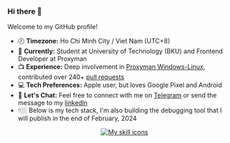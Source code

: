 ### Hi there 👋

Welcome to my GitHub profile!

- 🕗 **Timezone:** Ho Chi Minh City / Viet Nam (UTC+8)
- 📖 **Currently:** Student at University of Technology (BKU) and Frontend Developer at Proxyman
- 📺 **Experience:** Deep involvement in [Proxyman Windows-Linux](https://github.com/ProxymanApp/proxyman-windows-linux), contributed over 240+ [pull requests](https://github.com/ProxymanApp/proxyman-windows-linux/issues?.q=is%3Aopen+is%3Aissue+label%3A%22%E2%9C%85+Done%22+assignee%3Akics223w1)
- 💻 **Tech Preferences:** Apple user, but loves Google Pixel and Android
- 💬 **Let's Chat:** Feel free to connect with me on [Telegram](https://t.me/caoviethuy123) or send the message to my [linkedln](https://www.linkedin.com/in/cao-vi%E1%BA%BFt-huy-0a29bb20a/)
- 👇🏼 Below is my tech stack, I'm also building the debugging tool that I will publish in the end of February, 2024
<div style="display: flex; justify-content: center; margin-left: 20px;">
  <div>
    <a href="#">
      <img alt="My skill icons"
           src="https://skillicons.dev/icons?i=js,ts,c,cpp,py,kotlin,html,css,nodejs,electron,react,express,md,regex,bash,git,vim,vscode,mongodb" />
    </a>
  </div>
</div>
